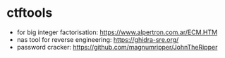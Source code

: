 # ctftools

* for big integer factorisation: https://www.alpertron.com.ar/ECM.HTM
* nas tool for reverse engineering: https://ghidra-sre.org/
* password cracker: https://github.com/magnumripper/JohnTheRipper
